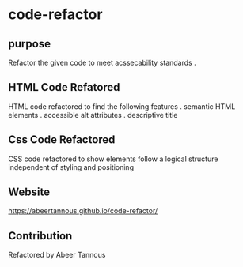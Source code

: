 # code-refactor

## purpose
Refactor the given code to meet acssecability standards .

## HTML Code Refatored 
HTML code refactored to find the following features
. semantic HTML elements
. accessible alt attributes
. descriptive title

## Css Code Refactored
CSS code refactored to show 
 elements follow a logical structure independent of styling and positioning
 ## Website 
  https://abeertannous.github.io/code-refactor/
 
## Contribution
Refactored by Abeer Tannous
